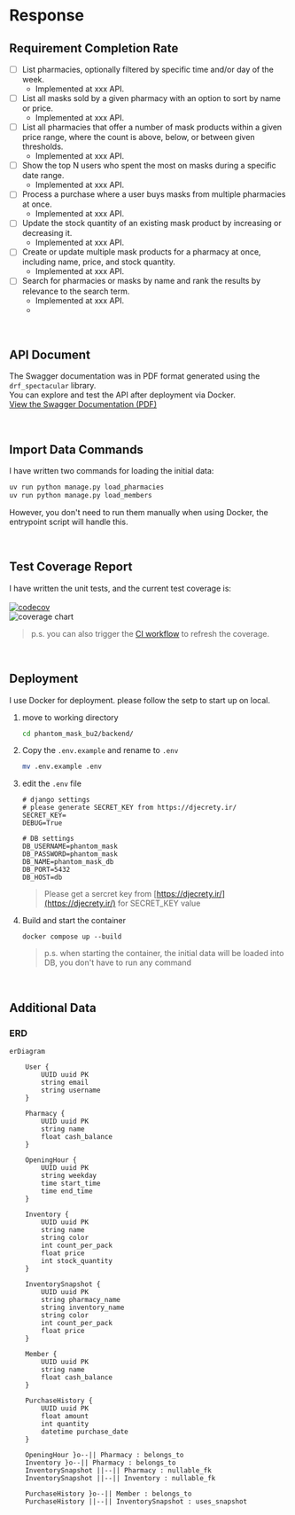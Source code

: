 # Response
## Requirement Completion Rate
* [ ] List pharmacies, optionally filtered by specific time and/or day of the week.
  * Implemented at xxx API.
* [ ] List all masks sold by a given pharmacy with an option to sort by name or price.
  * Implemented at xxx API.
* [ ] List all pharmacies that offer a number of mask products within a given price range, where the count is above, below, or between given thresholds.
  * Implemented at xxx API.
* [ ] Show the top N users who spent the most on masks during a specific date range.
  * Implemented at xxx API.
* [ ] Process a purchase where a user buys masks from multiple pharmacies at once.
  *  Implemented at xxx API.
* [ ] Update the stock quantity of an existing mask product by increasing or decreasing it.
  * Implemented at xxx API.
* [ ] Create or update multiple mask products for a pharmacy at once, including name, price, and stock quantity.
  * Implemented at xxx API.
* [ ] Search for pharmacies or masks by name and rank the results by relevance to the search term.
  * Implemented at xxx API.
  *
<br>

## API Document
The Swagger documentation was in PDF format generated using the `drf_spectacular` library. <br>
 You can explore and test the API after deployment via Docker. <br>
[ View the Swagger Documentation (PDF) ](https://github.com/user-attachments/files/20922153/Phantom.Mask.API.pdf)

<br>

## Import Data Commands
I have written two commands for loading the initial data:
```bash
uv run python manage.py load_pharmacies
uv run python manage.py load_members
```
However, you don't need to run them manually when using Docker, the entrypoint script will handle this.

<br>

## Test Coverage Report
I have written the unit tests, and the current test coverage is:
<br><br>
[![codecov](https://codecov.io/gh/0xJasonChien/phantom_mask_bu2/graph/badge.svg?token=SYRLPCTURX)](https://codecov.io/gh/0xJasonChien/phantom_mask_bu2)
<br>
![coverage chart](https://codecov.io/gh/0xJasonChien/phantom_mask_bu2/graphs/sunburst.svg?token=SYRLPCTURX)

> p.s. you can also trigger the [CI workflow](https://github.com/0xJasonChien/phantom_mask_bu2/actions/workflows/ci.yaml) to refresh the coverage.

<br>

## Deployment
I use Docker for deployment. please follow the setp to start up on  local. <br>

1. move to working directory
   ``` bash
   cd phantom_mask_bu2/backend/
   ```
3. Copy the `.env.example` and rename to `.env`
   ``` bash
   mv .env.example .env
   ```
4. edit the `.env` file
   ``` .env
   # django settings
   # please generate SECRET_KEY from https://djecrety.ir/
   SECRET_KEY=
   DEBUG=True
   
   # DB settings
   DB_USERNAME=phantom_mask
   DB_PASSWORD=phantom_mask
   DB_NAME=phantom_mask_db
   DB_PORT=5432
   DB_HOST=db
   ```
   > Please get a sercret key from [https://djecrety.ir/](https://djecrety.ir/) for SECRET_KEY value
5. Build and start the container

    ```
    docker compose up --build
    ```
    > p.s. when starting the container, the initial data will be loaded into DB, you don't have to run any command

<br>

## Additional Data
### ERD
```mermaid
erDiagram

    User {
        UUID uuid PK
        string email
        string username
    }

    Pharmacy {
        UUID uuid PK
        string name
        float cash_balance
    }

    OpeningHour {
        UUID uuid PK
        string weekday
        time start_time
        time end_time
    }

    Inventory {
        UUID uuid PK
        string name
        string color
        int count_per_pack
        float price
        int stock_quantity
    }

    InventorySnapshot {
        UUID uuid PK
        string pharmacy_name
        string inventory_name
        string color
        int count_per_pack
        float price
    }

    Member {
        UUID uuid PK
        string name
        float cash_balance
    }

    PurchaseHistory {
        UUID uuid PK
        float amount
        int quantity
        datetime purchase_date
    }

    OpeningHour }o--|| Pharmacy : belongs_to
    Inventory }o--|| Pharmacy : belongs_to
    InventorySnapshot ||--|| Pharmacy : nullable_fk
    InventorySnapshot ||--|| Inventory : nullable_fk

    PurchaseHistory }o--|| Member : belongs_to
    PurchaseHistory ||--|| InventorySnapshot : uses_snapshot
```
